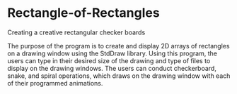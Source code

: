 # Rectangle-of-Rectangles
Creating a creative rectangular checker boards

The purpose of the program is to create and display 2D arrays of rectangles on a drawing window using the StdDraw library. Using this program, the users can type in their desired size of the drawing and type of files to display on the drawing windows. The users can conduct checkerboard, snake, and spiral operations, which draws on the drawing window with each of their programmed animations.
